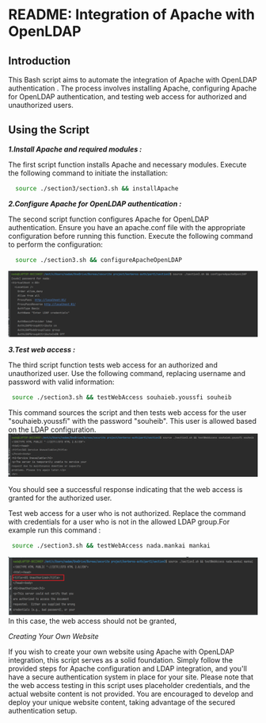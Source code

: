 # **README: Integration of Apache with OpenLDAP**

## **Introduction**

This Bash script aims to automate the integration of Apache with OpenLDAP authentication . The process involves installing Apache, configuring Apache for OpenLDAP authentication, and testing web access for authorized and unauthorized users.

## **Using the Script**
___1.Install Apache and required modules :___

The first script function installs Apache and necessary modules. Execute the following command to initiate the installation:
~~~sh
  source ./section3/section3.sh && installApache
   ~~~

___2.Configure Apache for OpenLDAP authentication :___

The second script function configures Apache for OpenLDAP authentication. Ensure you have an apache.conf file with the appropriate configuration before running this function. Execute the following command to perform the configuration:
~~~sh
  source ./section3.sh && configureApacheOpenLDAP
   ~~~

![img_2.png](../../images/part1/section3/img_2.png)

___3.Test web access :___

The third script function tests web access for an authorized and unauthorized user. Use the following command, replacing username and password with valid information:
~~~sh
 source ./section3.sh && testWebAccess souhaieb.youssfi souheib
   ~~~
This command sources the script and then tests web access for the user "souhaieb.youssfi" with the password "souheib". This user is allowed based on the LDAP configuration.
![img_5.png](../../images/part1/section3/img_5.png)

You should see a successful response indicating that the web access is granted for the authorized user.

Test web access for a user who is not authorized. Replace the command with credentials for a user who is not in the allowed LDAP group.For example run this command :
~~~sh
 source ./section3.sh && testWebAccess nada.mankai mankai
  ~~~
![img_4.png](../../images/part1/section3/img_4.png)
In this case, the web access should not be granted,

_Creating Your Own Website_

If you wish to create your own website using Apache with OpenLDAP integration, this script serves as a solid foundation. Simply follow the provided steps for Apache configuration and LDAP integration, and you'll have a secure authentication system in place for your site. Please note that the web access testing in this script uses placeholder credentials, and the actual website content is not provided. You are encouraged to develop and deploy your unique website content, taking advantage of the secured authentication setup.
